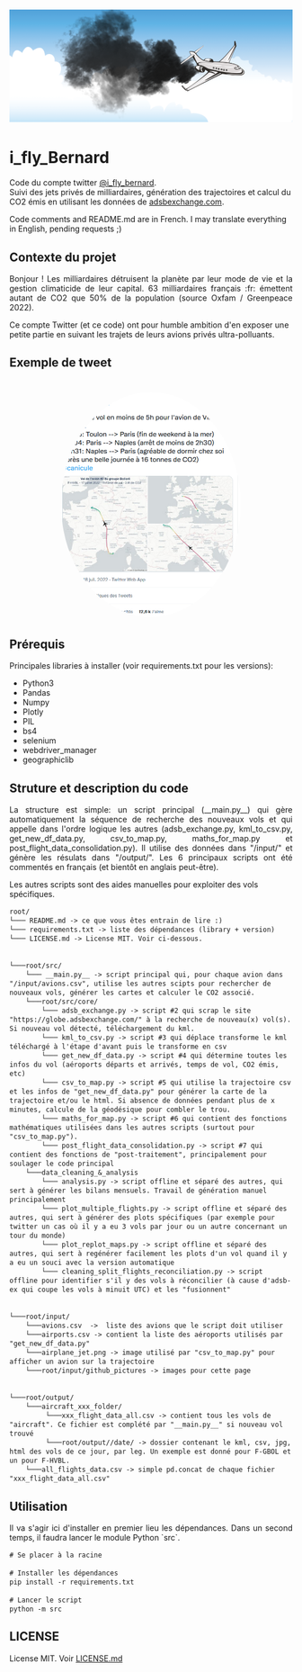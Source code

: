 <h1 align="center"> <img src="input/github_pictures/banniere.png" alt="logo" width="auto" height="200" /> </h1>

# i_fly_Bernard
Code du compte twitter [@i_fly_bernard](https://twitter.com/i_fly_Bernard). <br>
Suivi des jets privés de milliardaires, génération des trajectoires et calcul du CO2 émis en utilisant les données de [adsbexchange.com](https://globe.adsbexchange.com/).

Code comments and README.md are in French. I may translate everything in English, pending requests ;)

## Contexte du projet
<p align="justify"> Bonjour ! Les milliardaires détruisent la planète par leur mode de vie et la gestion climaticide de leur capital. 63 milliardaires français :fr: émettent autant de CO2 que 50% de la population (source Oxfam / Greenpeace 2022).

Ce compte Twitter (et ce code) ont pour humble ambition d'en exposer une petite partie en suivant les trajets de leurs avions privés ultra-polluants.</p>

## Exemple de tweet
<h1 align="center">
  <a href="url"><img src="input/github_pictures/example_tweet.png" alt="logo" width="auto" height="400" style="border-radius:50%"/></a>
  </h1>

## Prérequis
Principales libraries à installer (voir requirements.txt pour les versions):
* Python3
* Pandas
* Numpy
* Plotly
* PIL
* bs4
* selenium
* webdriver_manager
* geographiclib

## Struture et description du code
<p align="justify">La structure est simple: un script principal (__main.py__) qui gère automatiquement la séquence de recherche des nouveaux vols et qui appelle dans l'ordre logique les autres (adsb_exchange.py, kml_to_csv.py, get_new_df_data.py, csv_to_map.py,  maths_for_map.py et post_flight_data_consolidation.py).
Il utilise des données dans "/input/" et génère les résulats dans "/output/". Les 6 principaux scripts ont été commentés en français (et bientôt en anglais peut-être).</p>

Les autres scripts sont des aides manuelles pour exploiter des vols spécifiques.

```
root/
└─── README.md -> ce que vous êtes entrain de lire :)
└─── requirements.txt -> liste des dépendances (library + version)
└─── LICENSE.md -> License MIT. Voir ci-dessous.


└───root/src/
    └─── __main.py__ -> script principal qui, pour chaque avion dans "/input/avions.csv", utilise les autres scipts pour rechercher de nouveaux vols, générer les cartes et calculer le CO2 associé.
    └───root/src/core/
        └─── adsb_exchange.py -> script #2 qui scrap le site "https://globe.adsbexchange.com/" à la recherche de nouveau(x) vol(s). Si nouveau vol détecté, téléchargement du kml.
        └─── kml_to_csv.py -> script #3 qui déplace transforme le kml téléchargé à l'étape d'avant puis le transforme en csv
        └─── get_new_df_data.py -> script #4 qui détermine toutes les infos du vol (aéroports départs et arrivés, temps de vol, CO2 émis, etc)
        └─── csv_to_map.py -> script #5 qui utilise la trajectoire csv et les infos de "get_new_df_data.py" pour générer la carte de la trajectoire et/ou le html. Si absence de données pendant plus de x minutes, calcule de la géodésique pour combler le trou.
        └─── maths_for_map.py -> script #6 qui contient des fonctions mathématiques utilisées dans les autres scripts (surtout pour "csv_to_map.py").
        └─── post_flight_data_consolidation.py -> script #7 qui contient des fonctions de "post-traitement", principalement pour soulager le code principal
    └───data_cleaning_&_analysis
        └─── analysis.py -> script offline et séparé des autres, qui sert à générer les bilans mensuels. Travail de génération manuel principalement
        └─── plot_multiple_flights.py -> script offline et séparé des autres, qui sert à générer des plots spécifiques (par exemple pour twitter un cas où il y a eu 3 vols par jour ou un autre concernant un tour du monde)
        └─── plot_replot_maps.py -> script offline et séparé des autres, qui sert à regénérer facilement les plots d'un vol quand il y a eu un souci avec la version automatique
        └─── cleaning_split_flights_reconciliation.py -> script offline pour identifier s'il y des vols à réconcilier (à cause d'adsb-ex qui coupe les vols à minuit UTC) et les "fusionnent"


└───root/input/
    └───avions.csv  ->  liste des avions que le script doit utiliser
    └───airports.csv -> contient la liste des aéroports utilisés par "get_new_df_data.py"
    └───airplane_jet.png -> image utilisé par "csv_to_map.py" pour afficher un avion sur la trajectoire
    └───root/input/github_pictures -> images pour cette page


└───root/output/
    └───aircraft_xxx_folder/
         └───xxx_flight_data_all.csv -> contient tous les vols de "aircraft". Ce fichier est complété par "__main.py__" si nouveau vol trouvé
         └───root/output//date/ -> dossier contenant le kml, csv, jpg, html des vols de ce jour, par leg. Un exemple est donné pour F-GBOL et un pour F-HVBL.
    └───all_flights_data.csv -> simple pd.concat de chaque fichier "xxx_flight_data_all.csv"
```

## Utilisation

<p align="justify">Il va s'agir ici d'installer en premier lieu les dépendances. Dans un second temps, il faudra lancer le module Python `src`.</p>

```shell
# Se placer à la racine

# Installer les dépendances
pip install -r requirements.txt

# Lancer le script
python -m src
```

## LICENSE
License MIT. Voir [LICENSE.md](https://github.com/GeneralDeGaulle/i_fly_bernard/blob/master/LICENSE.md)
